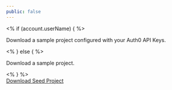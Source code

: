 ```yaml
---
public: false
---
```


<div id="package" class="package">
  <div class="row">
    <div class="col-xs-12 col-md-6 info"><i class="icon-budicon-715"></i>
    <% if (account.userName) { %>
      <p>Download a sample project configured with your Auth0 API Keys.</p>
    <% } else { %>
      <p>Download a sample project.</p>
    <% } %>
    </div>
    <div class="col-xs-12 col-md-6"><a href="/${pkgRepo}/${pkgBranch}/create-package?path=${pkgPath}&filePath=${pkgFilePath}&type=${pkgType}" class="btn btn-sm btn-success">Download Seed Project</a></div>
  </div>
</div>
